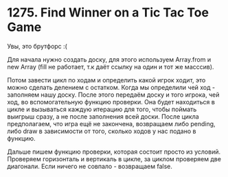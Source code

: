 # 1275. Find Winner on a Tic Tac Toe Game

Увы, это брутфорс :(

Для начала нужно создать доску, для этого используем Array.from и new Array (fill не работает, т.к даёт ссылку на один и тот же масссив).

Потом завести цикл по ходам и определить какой игрок ходит, это можно сделать делением с остатком. Когда мы определили чей ход - заполняем нашу доску. После этого передаём доску и того игрока, чей ход, во вспомогательную функцию проверки. Она будет находиться в цикле и вызываться каждую итерацию для того, чтобы поймать выигрыш сразу, а не после заполнения всей доски. После цикла предполагаем, что игра ещё не закончена, возвращаем либо pending, либо draw в зависимости от того, сколько ходов у нас подано в функцию.

Дальше пишем функцию проверки, которая состоит просто из условий. Проверяем горизонталь и вертикаль в цикле, за циклом проверяем две диагонали. Если ничего не совпало - возвращаем false.
